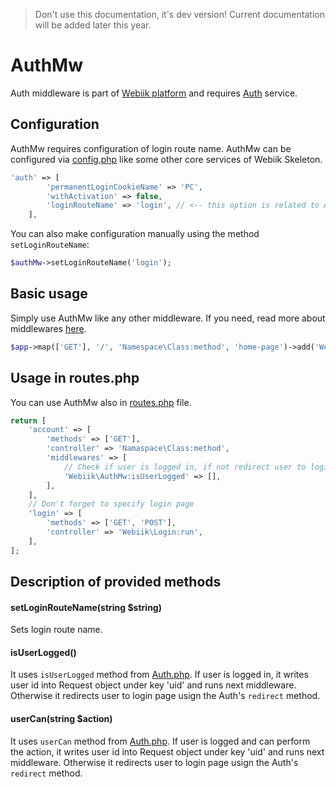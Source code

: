 > Don't use this documentation, it's dev version! Current documentation will be added later this year.

# AuthMw
Auth middleware is part of [Webiik platform](readme.md) and requires [Auth](auth.md) service.

## Configuration
AuthMw requires configuration of login route name. AuthMw can be configured via [config.php]() like some other core services of Webiik Skeleton. 
```php
'auth' => [
        'permanentLoginCookieName' => 'PC',
        'withActivation' => false,
        'loginRouteName' => 'login', // <-- this option is related to AuthMw 
    ],
```

You can also make configuration manually using the method `setLoginRouteName`:
```php
$authMw->setLoginRouteName('login');
```

## Basic usage
Simply use AuthMw like any other middleware. If you need, read more about middlewares [here](core.md).
```php
$app->map(['GET'], '/', 'Namespace\Class:method', 'home-page')->add('Webiik\Auth:userCan', ['access-admin']);
```

## Usage in routes.php
You can use AuthMw also in [routes.php]() file.
```php
return [
    'account' => [
        'methods' => ['GET'],
        'controller' => 'Namaspace\Class:method',
        'middlewares' => [
            // Check if user is logged in, if not redirect user to login page
            'Webiik\AuthMw:isUserLogged' => [],
        ],
    ],
    // Don't forget to specify login page
    'login' => [
        'methods' => ['GET', 'POST'],
        'controller' => 'Webiik\Login:run',
    ],   
];
```
    
## Description of provided methods

#### setLoginRouteName(string $string)
Sets login route name.
#### isUserLogged()
It uses `isUserLogged` method from [Auth.php](auth.php). If user is logged in, it writes user id into Request object under key 'uid' and runs next middleware. Otherwise it redirects user to login page usign the Auth's `redirect` method.
#### userCan(string $action)
It uses `userCan` method from [Auth.php](auth.php). If user is logged and can perform the action, it writes user id into Request object under key 'uid' and runs next middleware. Otherwise it redirects user to login page usign the Auth's `redirect` method. 